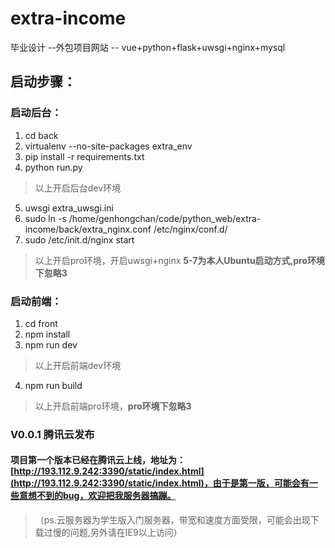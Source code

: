 # extra-income
毕业设计 --外包项目网站 -- vue+python+flask+uwsgi+nginx+mysql




## 启动步骤：
### 启动后台：
1. cd back 
2. virtualenv --no-site-packages extra_env
3. pip install -r requirements.txt 
4. python run.py
> 以上开启后台dev环境
5. uwsgi extra_uwsgi.ini
6. sudo ln -s /home/genhongchan/code/python_web/extra-income/back/extra_nginx.conf  /etc/nginx/conf.d/
7. sudo /etc/init.d/nginx start

> 以上开启pro环境，开启uwsgi+nginx **5-7为本人Ubuntu启动方式,pro环境下忽略3**


### 启动前端：
1. cd front
2. npm install
3. npm run dev
> 以上开启前端dev环境
4. npm run build

> 以上开启前端pro环境，**pro环境下忽略3**


### V0.0.1 腾讯云发布
#### 项目第一个版本已经在腾讯云上线，地址为：[http://193.112.9.242:3390/static/index.html](http://193.112.9.242:3390/static/index.html)，由于是第一版，可能会有一些意想不到的bug，欢迎把我服务器搞蹦。
> （ps.云服务器为学生版入门服务器，带宽和速度方面受限，可能会出现下载过慢的问题,另外请在IE9以上访问）
